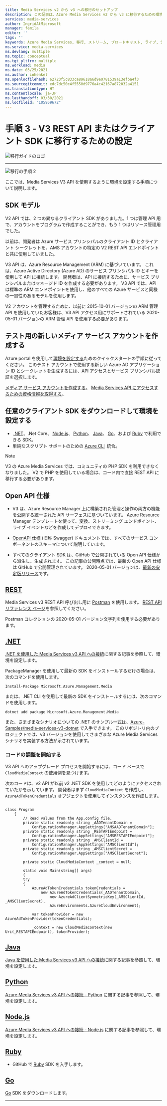 ```yaml
---
title: Media Services v2 から v3 への移行のセットアップ
description: この記事は、Azure Media Services v2 から v3 に移行するための環境のセットアップに役立ちます。
services: media-services
author: IngridAtMicrosoft
manager: femila
editor: ''
tags: ''
keywords: Azure Media Services, 移行, ストリーム, ブロードキャスト, ライブ, SDK
ms.service: media-services
ms.devlang: multiple
ms.topic: conceptual
ms.tgt_pltfrm: multiple
ms.workload: media
ms.date: 03/25/2021
ms.author: inhenkel
ms.openlocfilehash: 62723f5c833ca89618a6d9e0781539a13efba4f3
ms.sourcegitcommit: edc7dc50c4f5550d9776a4c42167a872032a4151
ms.translationtype: HT
ms.contentlocale: ja-JP
ms.lasthandoff: 03/30/2021
ms.locfileid: "105959672"
---
```

# <a name="step-3---set-up-to-migrate-to-the-v3-rest-api-or-client-sdk"></a>手順 3 - V3 REST API またはクライアント SDK に移行するための設定

![移行ガイドのロゴ](./media/migration-guide/azure-media-services-logo-migration-guide.svg)

<hr color="#5ea0ef" size="10">

![移行の手順 2](./media/migration-guide/steps-3.svg)

ここでは、Media Services V3 API を使用するように環境を設定する手順について説明します。

## <a name="sdk-model"></a>SDK モデル

V2 API では、2 つの異なるクライアント SDK がありました。1 つは管理 API 用で、アカウントをプログラムで作成することができ、もう 1 つはリソース管理用でした。

以前は、開発者は Azure サービス プリンシパルのクライアント ID とクライアント シークレットを、AMS アカウントの特定の V2 REST API エンドポイントと共に使用していました。

V3 API は、Azure Resource Management (ARM) に基づいています。 これは、Azure Active Directory (Azure AD) のサービス プリンシパル ID とキーを使用して API に接続します。 開発者は、API に接続するために、サービス プリンシパルまたはマネージド ID を作成する必要があります。 V3 API では、API は標準の ARM エンドポイントを使用し、他のすべての Azure サービスと同様の一貫性のあるモデルを使用します。

V2 アカウントを管理するために、以前に 2015-10-01 バージョンの ARM 管理 API を使用していたお客様は、V3 API アクセス用にサポートされている 2020-05-01 バージョンの ARM 管理 API を使用する必要があります。

## <a name="create-a-new-media-services-account-for-testing"></a>テスト用の新しいメディア サービス アカウントを作成する

Azure portal を使用して[環境を設定する](how-to-set-azure-subscription.md?tabs=portal)ためのクイックスタートの手順に従ってください。 このテスト アカウントで使用する新しい Azure AD アプリケーション ID とシークレットを生成するには、API アクセスとサービス プリンシパル認証を選択します。

[メディア サービス アカウントを作成する](account-create-how-to.md?tabs=portal)。
[Media Services API にアクセスするための資格情報を取得する](access-api-howto.md?tabs=portal)。

## <a name="download-client-sdk-of-your-choice-and-set-up-your-environment"></a>任意のクライアント SDK をダウンロードして環境を設定する

-  [.NET](/dotnet/api/overview/azure/mediaservices/management)、.Net Core、 [Node.js](/javascript/api/overview/azure/mediaservices/management)、 [Python](/python/api/overview/azure/mediaservices/management)、 [Java](/java/api/overview/azure/mediaservices/management)、 [Go](https://godoc.org/github.com/Azure/azure-sdk-for-go/services/mediaservices/mgmt/2018-07-01/media)、および [Ruby](https://github.com/Azure/azure-sdk-for-ruby/blob/master/README.md) で利用できる SDK。
- 単純なスクリプト サポートのための [Azure CLI](/cli/azure/ams)  統合。

> [!NOTE]
> V3 の Azure Media Services では、コミュニティの PHP SDK を利用できなくなりました。 V2 で PHP を使用している場合は、コード内で直接 REST API に移行する必要があります。

## <a name="open-api-specifications"></a>Open API 仕様

- V3 は、Azure Resource Manager 上に構築された管理と操作の両方の機能を公開する統一された API サーフェスに基づいています。 Azure Resource Manager テンプレートを使って、変換、ストリーミング エンドポイント、ライブ イベントなどを作成してデプロイできます。

- [OpenAPI 仕様](https://github.com/Azure/azure-rest-api-specs/tree/master/specification/mediaservices/resource-manager/Microsoft.Media/stable/2020-05-01) (旧称 Swagger) ドキュメントでは、すべてのサービス コンポーネントのスキーマについて説明しています。

- すべてのクライアント SDK は、GitHub で公開されている Open API 仕様から派生し、生成されます。 この記事の公開時点では、最新の Open API 仕様は GitHub で公開管理されています。 2020-05-01 バージョンは、[最新の安定版リリース](https://github.com/Azure/azure-rest-api-specs/tree/master/specification/mediaservices/resource-manager/Microsoft.Media/stable/2020-05-01)です。

## <a name="rest"></a>[REST](#tab/rest)

Media Services v3 REST API 呼び出し用に [Postman](./media-rest-apis-with-postman.md) を使用します。
[REST API リファレンス ページ](/rest/api/media/)を参照してください。

Postman コレクションの 2020-05-01 バージョン文字列を使用する必要があります。

## <a name="net"></a>[.NET](#tab/net)

[.NET を使用した Media Services v3 API への接続](configure-connect-dotnet-howto.md)に関する記事を参照して、環境を設定します。

PackageManager を使用して最新の SDK をインストールするだけの場合は、次のコマンドを使用します。

```Install-Package Microsoft.Azure.Management.Media```

または、.NET CLI を使用して最新の SDK をインストールするには、次のコマンドを使用します。

```dotnet add package Microsoft.Azure.Management.Media```

また、さまざまなシナリオについての .NET のサンプル一式は、[Azure-Samples/media-services-v3-dotnet](https://github.com/Azure-Samples/media-services-v3-dotnet) で入手できます。 このリポジトリ内のプロジェクトでは、v3 バージョンを使用してさまざまな Azure Media Services シナリオを実装する方法が示されています。

### <a name="get-started-adjusting-your-code"></a>コードの調整を開始する

V3 API へのアップグレード プロセスを開始するには、コード ベースで `CloudMediaContext` の使用例を見つけます。

次のコードは、v2 API が以前 v2 .NET SDK を使用してどのようにアクセスされていたかを示しています。 開発者はまず `CloudMediaContext` を作成し、`AzureAdTokenCredentials` オブジェクトを使用してインスタンスを作成します。

```dotnet

class Program
    {
        // Read values from the App.config file.
        private static readonly string _AADTenantDomain =
            ConfigurationManager.AppSettings["AMSAADTenantDomain"];
        private static readonly string _RESTAPIEndpoint =
            ConfigurationManager.AppSettings["AMSRESTAPIEndpoint"];
        private static readonly string _AMSClientId =
            ConfigurationManager.AppSettings["AMSClientId"];
        private static readonly string _AMSClientSecret =
            ConfigurationManager.AppSettings["AMSClientSecret"];

        private static CloudMediaContext _context = null;

        static void Main(string[] args)
        {
        try
        {
            AzureAdTokenCredentials tokenCredentials = 
                new AzureAdTokenCredentials(_AADTenantDomain,
                    new AzureAdClientSymmetricKey(_AMSClientId, _AMSClientSecret),
                    AzureEnvironments.AzureCloudEnvironment);

            var tokenProvider = new AzureAdTokenProvider(tokenCredentials);

            _context = new CloudMediaContext(new Uri(_RESTAPIEndpoint), tokenProvider);

```

## <a name="java"></a>[Java](#tab/java)

[Java を使用した Media Services v3 API への接続](configure-connect-java-howto.md)に関する記事を参照して、環境を設定します。

## <a name="python"></a>[Python](#tab/python)

[Azure Media Services v3 API への接続 - Python](configure-connect-python-howto.md) に関する記事を参照して、環境を設定します。

## <a name="nodejs"></a>[Node.js](#tab/nodejs)

[Azure Media Services v3 API への接続 - Node.js](configure-connect-nodejs-howto.md) に関する記事を参照して、環境を設定します。

## <a name="ruby"></a>[Ruby](#tab/ruby)

- GitHub で [Ruby](https://github.com/Azure/azure-sdk-for-ruby/blob/master/README.md) SDK を入手します。

## <a name="go"></a>[Go](#tab/go)

[Go](https://godoc.org/github.com/Azure/azure-sdk-for-go/services/mediaservices/mgmt/2018-07-01/media) SDK をダウンロードします。

---
